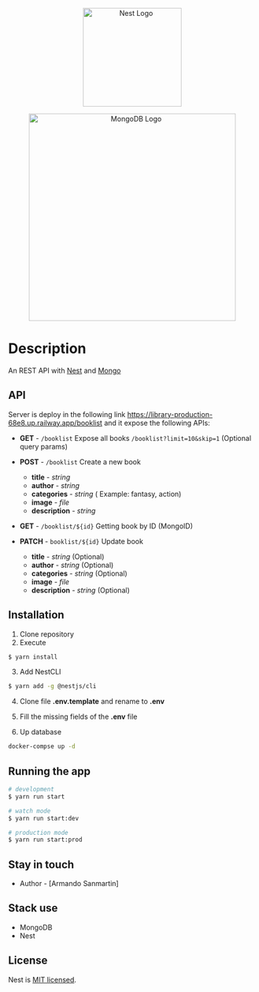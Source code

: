 <p align="center">
  <a href="http://nestjs.com/" target="blank"><img src="https://nestjs.com/img/logo-small.svg" width="200" alt="Nest Logo" /></a>
</p>
<p align="center">
  <a href="https://www.mongodb.com/en" target="blank"><img src="https://www.josebernalte.com/wp-content/uploads/2018/02/mongoDB.png" width="420" alt="MongoDB Logo" /></a>
</p>

# Description
An REST API with [Nest](https://github.com/nestjs/nest) and [Mongo](https://www.mongodb.com/es)

## API

Server is deploy in the following link https://library-production-68e8.up.railway.app/booklist and it expose the following APIs:


- **GET** - `/booklist` Expose all books
            `/booklist?limit=10&skip=1` (Optional query params)

- **POST** - `/booklist` Create a new book
  - **title** - *string*
  - **author** - *string*
  - **categories** - *string* ( Example: fantasy, action)
  - **image** - *file*
  - **description** - *string*

- **GET** - `/booklist/${id}` Getting book by ID (MongoID)

- **PATCH** - `booklist/${id}` Update book
  - **title** - *string* (Optional)
  - **author** - *string* (Optional)
  - **categories** - *string* (Optional)
  - **image** - *file*
  - **description** - *string* (Optional)

## Installation

1. Clone repository
2. Execute

```bash
$ yarn install
```

3. Add NestCLI
```bash
$ yarn add -g @nestjs/cli
```

4. Clone file __.env.template__ and rename to __.env__

5. Fill the missing fields of the __.env__ file

6. Up database
```bash
docker-compse up -d
```

## Running the app

```bash
# development
$ yarn run start

# watch mode
$ yarn run start:dev

# production mode
$ yarn run start:prod
```

## Stay in touch

- Author - [Armando Sanmartin]

## Stack use
* MongoDB
* Nest

## License

Nest is [MIT licensed](LICENSE).



